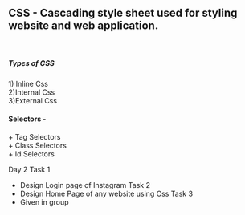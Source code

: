 <h2>CSS - Cascading style sheet used for styling website and web application.</h2><br>


<h5>Types of CSS</h5>
1) Inline Css<br>
2)Internal Css<br>
3)External Css<br>



<h4>Selectors -</h4>
+ Tag Selectors<br>
+ Class Selectors<br>
+ Id Selectors<br>

Day 2
Task 1
   - Design Login page of Instagram
Task 2
   - Design Home Page of any website using Css
Task 3
   - Given in group